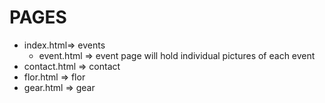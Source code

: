 # PAGES

-   index.html=> events
    -   event.html => event page will hold individual pictures of each event
-   contact.html => contact
-   flor.html => flor
-   gear.html => gear
